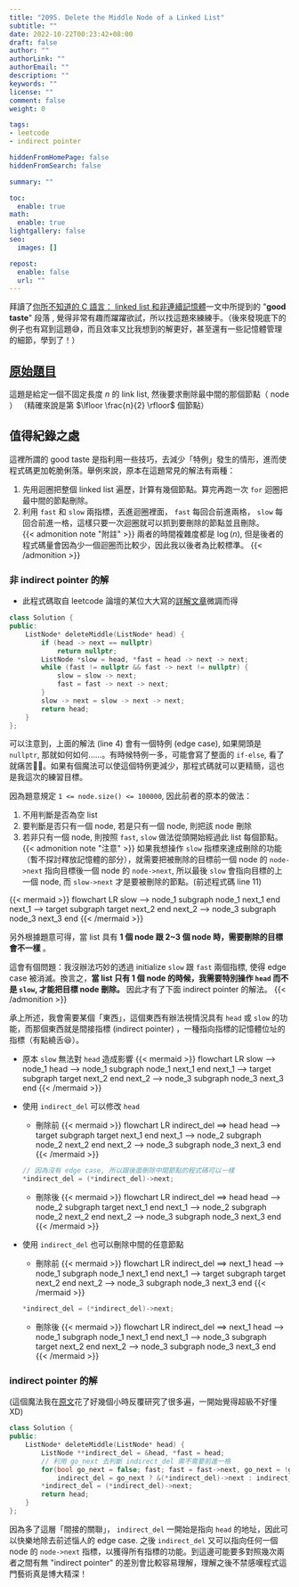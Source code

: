 ```yaml
---
title: "2095. Delete the Middle Node of a Linked List"
subtitle: ""
date: 2022-10-22T00:23:42+08:00
draft: false
author: ""
authorLink: ""
authorEmail: ""
description: ""
keywords: ""
license: ""
comment: false
weight: 0

tags:
- leetcode
- indirect pointer

hiddenFromHomePage: false
hiddenFromSearch: false

summary: ""

toc:
  enable: true
math:
  enable: true
lightgallery: false
seo:
  images: []

repost:
  enable: false
  url: ""
---
```


拜讀了[你所不知道的 C 語言： linked list 和非連續記憶體](https://hackmd.io/@sysprog/c-linked-list#%E5%BE%9E-Linux-%E6%A0%B8%E5%BF%83%E7%9A%84%E8%97%9D%E8%A1%93%E8%AB%87%E8%B5%B7)一文中所提到的 "__good taste__" 段落 , 覺得非常有趣而躍躍欲試，所以找這題來練練手。（後來發現底下的例子也有寫到這題😅，而且效率又比我想到的解更好，甚至還有一些記憶體管理的細節，學到了！）

## [原始題目](https://leetcode.com/problems/delete-the-middle-node-of-a-linked-list/)
這題是給定一個不固定長度 $n$ 的 link list, 然後要求刪除最中間的那個節點（ node ） （精確來說是第 $\lfloor \frac{n}{2} \rfloor$ 個節點）

## 值得紀錄之處  
這裡所謂的 good taste 是指利用一些技巧，去減少「特例」發生的情形，進而使程式碼更加乾脆俐落。舉例來說，原本在這題常見的解法有兩種：
1. 先用迴圈把整個 linked list 遍歷，計算有幾個節點。算完再跑一次 `for` 迴圈把最中間的節點刪除。
2. 利用 `fast` 和 `slow` 兩指標，丟進迴圈裡面， `fast` 每回合前進兩格， `slow` 每回合前進一格，這樣只要一次迴圈就可以抓到要刪除的節點並且刪除。  
{{< admonition note "附註" >}}
兩者的時間複雜度都是 $\log (n)$, 但是後者的程式碼量會因為少一個迴圈而比較少，因此我以後者為比較標準。
{{< /admonition >}}

### 非 indirect pointer 的解
- 此程式碼取自 leetcode 論壇的某位大大寫的[詳解文章](https://leetcode.com/problems/delete-the-middle-node-of-a-linked-list/solutions/2698219/delete-the-middle-node-of-a-linked-list/)微調而得  

```cpp
class Solution {
public:
	ListNode* deleteMiddle(ListNode* head) {
		if (head -> next == nullptr)
			return nullptr;
		ListNode *slow = head, *fast = head -> next -> next;
		while (fast != nullptr && fast -> next != nullptr) {
			slow = slow -> next;
			fast = fast -> next -> next;
		}
		slow -> next = slow -> next -> next;
		return head;
	}
};
```
可以注意到，上面的解法 (line 4) 會有一個特例 (edge case), 如果開頭是 `nullptr`, 那就如何如何......。有時候特例一多，可能會寫了整面的 `if-else`, 看了就痛苦😵‍💫。如果有個魔法可以使這個特例更減少，那程式碼就可以更精簡，這也是我這次的練習目標。

因為題意規定 `1 <= node.size() <= 100000`, 因此前者的原本的做法：
1. 不用判斷是否為空 list
2. 要判斷是否只有一個 node, 若是只有一個 node, 則把該 node 刪除
3. 若非只有一個 node, 則按照 `fast`, `slow` 做法從頭開始經過此 list 每個節點。
{{< admonition note "注意" >}}
如果我想操作 `slow` 指標來達成刪除的功能（暫不探討釋放記憶體的部分），就需要把被刪除的目標前一個 node 的 `node->next` 指向目標後一個 node 的 `node->next`, 所以最後 `slow` 會指向目標的上一個 node, 而 `slow->next` 才是要被刪除的節點。(前述程式碼 line 11)  

{{< mermaid >}}
flowchart LR
	slow --> node_1
	subgraph node_1
	next_1
	end
	next_1 --> target
	subgraph target
	next_2
	end
	next_2 --> node_3
	subgraph node_3
	next_3
	end
{{< /mermaid >}}  

另外根據題意可得，當 list 具有 __1 個 node 跟 2~3 個 node 時，需要刪除的目標會不一樣__ 。

這會有個問題：我沒辦法巧妙的透過 initialize `slow` 跟 `fast` 兩個指標, 使得 edge case 被消滅。換言之，__當 list 只有 1 個 node 的時候，我需要特別操作 `head` 而不是 `slow`, 才能把目標 node 刪除。__ 因此才有了下面 indirect pointer 的解法。
{{< /admonition >}}

承上所述，我會需要某個「東西」，這個東西有辦法視情況具有 `head` 或 `slow` 的功能，而那個東西就是間接指標 (indirect pointer) ，一種指向指標的記憶體位址的指標（有點繞舌😆）。

- 原本 `slow` 無法對 `head` 造成影響
{{< mermaid >}}
flowchart LR
	slow --> node_1
	head --> node_1
	subgraph node_1
	next_1
	end
	next_1 --> target
	subgraph target
	next_2
	end
	next_2 --> node_3
	subgraph node_3
	next_3
	end
{{< /mermaid >}} 

- 使用 `indirect_del` 可以修改 `head`
	- 刪除前
	{{< mermaid >}}
		flowchart LR
		indirect_del ==> head
		head --> target
		subgraph target
		next_1
		end
		next_1 --> node_2
		subgraph node_2
		next_2
		end
		next_2 --> node_3
		subgraph node_3
		next_3
		end
	{{< /mermaid >}} 

	```cpp
	// 因為沒有 edge case, 所以跟後面刪除中間節點的程式碼可以一樣
	*indirect_del = (*indirect_del)->next;
	```
	- 刪除後
	{{< mermaid >}}
	flowchart LR
		indirect_del ==> head
		head --> node_2
		subgraph target
		next_1
		end
		next_1 --> node_2
		subgraph node_2
		next_2
		end
		next_2 --> node_3
		subgraph node_3
		next_3
		end
	{{< /mermaid >}} 

- 使用 `indirect_del` 也可以刪除中間的任意節點
	- 刪除前
	{{< mermaid >}}
	flowchart LR
		indirect_del ==> next_1
		head --> node_1
		subgraph node_1
		next_1
		end
		next_1 --> target
		subgraph target
		next_2
		end
		next_2 --> node_3
		subgraph node_3
		next_3
		end
	{{< /mermaid >}} 

	```cpp
	*indirect_del = (*indirect_del)->next;
	```
	- 刪除後
	{{< mermaid >}}
	flowchart LR
		indirect_del ==> next_1
		head --> node_1
		subgraph node_1
		next_1
		end
		next_1 --> node_3
		subgraph target
		next_2
		end
		next_2 --> node_3
		subgraph node_3
		next_3
		end
	{{< /mermaid >}} 

### indirect pointer 的解  
  (這個魔法我在[原文](https://hackmd.io/@sysprog/c-linked-list#%E5%BE%9E-Linux-%E6%A0%B8%E5%BF%83%E7%9A%84%E8%97%9D%E8%A1%93%E8%AB%87%E8%B5%B7)花了好幾個小時反覆研究了很多遍，一開始覺得超級不好懂XD)
```cpp
class Solution {
public:
	ListNode* deleteMiddle(ListNode* head) {
		ListNode **indirect_del = &head, *fast = head;
		// 利用 go_next 去判斷 indirect_del 需不需要前進一格
		for(bool go_next = false; fast; fast = fast->next, go_next = !go_next)
			indirect_del = go_next ? &(*indirect_del)->next : indirect_del;
		*indirect_del = (*indirect_del)->next;
		return head;
	}
};
```

因為多了這層「間接的關聯」， `indirect_del` 一開始是指向 `head` 的地址，因此可以快樂地除去前述惱人的 edge case. 之後 `indirect_del` 又可以指向任何一個 node 的 `node->next` 指標，以獲得所有指標的功能。到這邊可能要多對照幾次兩者之間有無 "indirect pointer" 的差別會比較容易理解，理解之後不禁感嘆程式這門藝術真是博大精深！